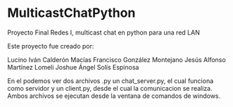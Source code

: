 # MulticastChatPython
Proyecto Final Redes I, multicast chat en python para una red LAN

Este proyecto fue creado por:

Lucino Iván Calderón Macías
Francisco González Montejano 
Jesús Alfonso Martínez Lomeli
Joshue Ángel Solís Espinosa

En el podemos ver dos archivos .py un chat_server.py, el cual funciona como servidor y un client.py, desde el cual la comunicacion se realiza.
Ambos archivos se ejecutan desde la ventana de comandos de windows.
